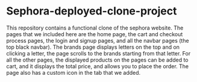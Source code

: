 # Sephora-deployed-clone-project

This repository contains a functional clone of the sephora website. The pages that we included here are the home page, the cart and checkout process pages, the login and signup pages, and all the navbar pages (the top black navbar). The brands page displays letters on the top and on clicking a letter, the page scrolls to the brands starting from that letter. For all the other pages, the displayed products on the pages can be added to cart, and it displays the total price, and allows you to place the order. The page also has a custom icon in the tab that we added.
